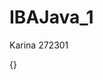 # IBAJava_1
Karina
272301
<?xml version="1.0" encoding="UTF-8"?>
<project version="4">
  <component name="PropertiesComponent">{}</component>
</project>